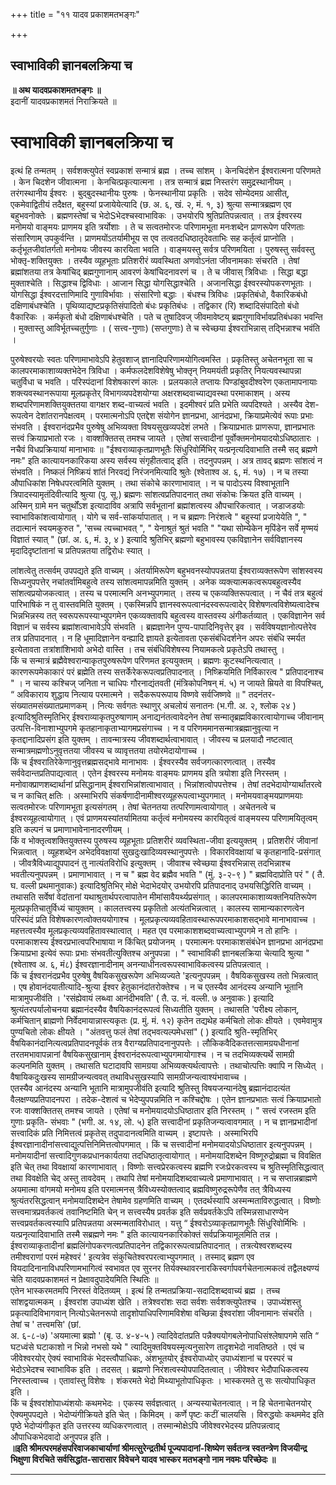 +++
title = "११ यादव प्रकाशमतभङ्गः"

+++


## स्वाभाविकी ज्ञानबलक्रिया च

**॥ अथ यादवप्रकाशमतभङ्गः ॥**  
इदानीं यादवप्रकाशमतं निराक्रियते ॥

# **स्वाभाविकी ज्ञानबलक्रिया च**

इत्थं हि तन्मतम् । सर्वशक्त्युपेतं स्वप्रकाशं सन्मात्रं ब्रह्म । तच्च सांशम् । केनचिदंशेन ईश्वरात्मना परिणमते । केन चिदशेन जीवात्मना । केनचित्प्रकृत्यात्मना । तत्र सन्मात्रं ब्रह्म निस्तरंग समुद्रस्थानीयम् ।तरंगस्थानीय ईश्वरः । बुद्बुदस्थानीयः पुरुषः । फेनस्थानीया प्रकृतिः । सदेव सोम्येदमग्र आसीत्, एकमेवाद्वितीयं तदैक्षत, बहुस्यां प्रजायेयेत्यादि (छ. अ. ६, खं. २, मं. १, ३) श्रुत्या सन्मात्रब्रह्मण एव बहुभवनोक्तेः । ब्रह्मणस्तेषां च भेदोSभेदश्चस्वाभाविकः । उभयोरपि श्रुतिप्रतिपन्नत्वात् । तत्र ईश्वरस्य मनोमयो वाङ्मयः प्राणमय इति त्रर्योशाः । ते च सत्वतमोरजः परिणामभूता मनःशब्देन प्राणरूपेण परिणताः संसारिणाम् उपकुर्वन्ति । प्राणमयोंऽतर्यामीभूय स एव तत्वतदधिष्ठातृदेवताभिः सह कर्तृत्वं प्राप्नोति । कर्तृभूतजीवांतर्गतो मनोमयः जीवस्य कारयिता भवति । वाङ्मयस्तु सर्वत्र परिणमयिता । पुरुषस्तु सर्ववस्तु भोक्तृ-शक्तियुक्तः । तस्यैव व्यूहभूताः प्रतिशरीरं व्यवस्थिता अणवोऽनंता जीवनामकाः संचरति । तेषां ब्रह्मांशतया तत्र केषांचिद् ब्रह्मगुणानाम् आवरणं केषांचिदनावरणं च । ते च जीवास् त्रिविधाः । सिद्धा बद्धा मुक्ताश्चेति । सिद्धाश्च द्विविधाः । आजान सिद्धा योगसिद्धाश्चेति । अजानसिद्धा ईश्वरस्योपकरणभूताः । योगसिद्धा ईश्वरदत्ताणिमादि गुणाविर्भावाः । संसारिणो बद्धाः । बंधश्च त्रिविधः ।प्रकृतिबंधो, वैकारिकबंधो दक्षिणाबंधश्चेति । पृथिव्याद्यष्टप्रकृतिसंपादितो बंधः प्रकृतिबंधः । तद्विकार (रि) शब्दादिसंपादितो बंधो वैकारिकः । कर्मकृतो बंधो दक्षिणाबंधश्चेति । पते च तुषादिवज् जीवमावेष्टय् ब्रह्मगुणाविर्भावप्रतिबंधका भवन्ति । मुक्तास्तु आविर्भूतच्चतुर्गुणाः । ( सत्त्व-गुणाः) (सप्तगुणाः) ते च स्वेच्छया ईश्वराभिन्नास् तद्भिन्नाश्च भवंति ।

पुरुषेश्वरयोः स्वतः परिणामाभावेऽपि हेतुवशाज् ज्ञानादिपरिणामयोगित्वमस्ति । प्रकृतिस्तु अचेतनभूता सा च कालपरमाकाशाव्यक्तभेदेन त्रिविधा । कर्मफलदेशविशेषेषु भोक्तृन् नियमयंती प्रकृतिर् नियत्यवस्थापन्ना चतुर्विधा च भवति । परिस्पंदानां विशेषकारणं कालः । प्रलयकाले तप्तायः पिण्डांबुवदीश्वरेण एकतामापनायाः शक्त्यवस्थानरूपाया मूलप्रकृतेर् विभागव्यपदेशयोग्या अक्षरशब्दवाच्याद्यवस्था परमाकाशम् । अस्य शब्दपरिणामशक्तियुक्ततया वागक्षर शब्द-वाच्यत्वं भवति । इदमीश्वरं प्रति प्रभेति व्यपदिश्यते । अस्यैव देश-रूपत्वेन देशांतरानपेक्षत्वम् । परमात्मनोऽपि एतद्देश संयोगेन ज्ञानप्रभा, आनंदप्रभा, क्रियाप्रमेत्येवं रूपाः प्रभाः संभवति । ईश्वरानंदप्रभैव पुरुषेषु अभिव्यक्ता विषयसुखव्यपदेशं लभते । क्रियाप्रभातः प्राणरूपा, ज्ञानप्रभातः सत्त्वं क्रियाप्रभातो रजः । वाक्शक्तितस् तमश्च जायते । एतेषां सत्त्वादीनां पूर्वोक्तमनोमयादयोऽधिष्ठातारः । नचैवं विधप्रक्रियायां मानाभावः ॥ "ईश्वराव्याकृतप्राणभूतैः सिंधुरिवोर्मिभिर् यत्प्रनृत्यदिवाभाति तस्मै सद् ब्रह्मणे नमः" इति कात्यायनकारिकया अस्य सर्वस्य संगृहीतत्वाद् इति । तदनुपपन्नम् । अत्र तावद् ब्रह्मणः सांशत्वं न संभवति । निष्कलं निष्क्रियं शांतं निरवद्यं निरंजनमित्यादि श्रुतेः (श्वेताश्व अ. ६, मं. १७) । न च तस्या औपाधिकांश निषेधपरत्वमिति युक्तम् । तथा संकोचे कारणाभावात् । न च पादोऽस्य विश्वाभूतानि त्रिपादस्यामृतंदिवीत्यादि श्रुत्या (पु. सू.) ब्रह्मणः सांशत्वप्रतिपादनात् तथा संकोचः क्रियत इति वाच्यम् । अस्मिन् ग्रामे मन चतुर्थोंऽश इत्यादाविव अत्रापि सर्वभूतानां ब्रह्मांशत्वस्य औपचारिकत्वात् । जडाजडयोः स्वाभाविकांशत्वायोगात् । योगे च सर्व-सांकर्यापातात् । न च ब्रह्मणः निरंशत्वे " बहुस्यां प्रजायेयेति ", " तदात्मानं स्वयमकुरुत ", 'सच्च त्यच्चाभवत् ", " येनाश्रुतं श्रुतं भवति " "यथा सोम्येकेन मृपिंडेन सर्वे मृण्मयं विज्ञातं स्यात् " (छां. अ. ६, मं. ३, ४ ) इत्यादि श्रुतिभिर् ब्रह्मणो बहुभावस्य एकविज्ञानेन सर्वविज्ञानस्य मृदादिदृष्टांतानां च प्रतिपन्नतया तद्विरोधः स्यात् ।

लांशत्वेतु तत्सर्वम् उपपद्यते इति वाच्यम् । अंतर्यामिरूपेण बहुभवनस्योपपन्नतया ईश्वराव्यक्तरूपेण सांशस्वस्य सिध्यनुपपत्तेर् नचांतर्वामिबहुत्वे तस्य सांशत्वमापन्नमिति युक्तम् । अनेक व्यक्त्यात्मकत्वरूपबहुत्वस्यैव सांशत्वप्रयोजकत्वात् । तस्य च परमात्मनि अनभ्युपगमात् । तस्य च एकव्यक्तिरूपत्वात् । न चैवं तत्र बहुत्वं पारिभाषिकं न तु वास्तवमिति युक्तम् । एकस्मिन्नपि ज्ञानस्वरूपत्वानंदस्वरूपत्वादेर् विशेषणत्वविशेष्यत्वादेश्च भिन्नभिन्नस्य तत् स्वरूपरूपस्याभ्युपगमेन एकव्यक्तावपि बहुत्वस्य वास्तवस्य अंगीकर्तव्यात् । एकविज्ञानेन सर्व विज्ञानं च सर्वस्य ब्रह्मांशत्वाभावेऽपि संभवति । ब्रह्मज्ञानेन पुण्य-पापादिनिवृत्तेर् इव । सर्वविषयज्ञानोत्पत्तेरेव तत्र प्रतिपादनात् । न हि धूमादिज्ञानेन वन्ह्यादि ज्ञायते इत्येतावता एकसंबंधिदर्शनेन अपरः संबंधि स्मर्यत इत्येतावता तत्रांशांशिभावो अभेदो वास्ति । तच संबंधिविशेषस्य नियामकत्वे प्रकृतेऽपि तथास्तु ।  
किं च सन्मात्रं ब्रह्मैवेश्वरान्याकृतपुरुषरूपेण परिणमत इत्ययुक्तम् । ब्रह्मणः कूटस्थनित्यत्वात् । कारणरूपमेकाकारं परं ब्रह्मेति तस्य सत्तर्केरेकरूपत्वप्रतिपादनात् । निष्क्रियमिति निर्विकारत्व " प्रतिपादनाश्च " । न चास्य कश्चिज् जनिता न चाधिपः गौरनाद्यंतवती (मंत्रिकोपनिषन् मं. ५) न जायते म्रियते वा विपश्चित्, “ अविकाराय शुद्धाय नित्याय परमात्मने । सदैकरूपरूपाय विष्णवे सर्वजिष्णवे ॥ " तदनंतर-संख्यातमसंख्यातप्रमाणकम् । नित्यः सर्वगतः स्थाणुर् अचलोयं सनातनः (भ.गी. अ. २, श्लोक २४ ) इत्यादिश्रुतिस्मृतिभिर् ईश्वराव्याकृतपुरुषाणाम् अनाद्यनंतत्वावेदनेन तेषां सन्मातृब्रह्मविकारत्वायोगाच्च जीवानाम् उत्पत्ति-विनाशाभ्युपगमे कृतहानाकृताभ्यागमप्रसंगाच्च । न व परिणममानसन्मात्रब्रह्मानुवृत्या न कृतद्दानादिप्रसंग इति युक्तम् । तावन्मात्रस्य जीवशब्दार्थत्वाभावात् । जीवस्य च प्रलयादौ नष्टत्वात् सन्मात्रमह्मणोऽनुवृत्ततया जीवस्य च व्यावृत्ततया तयोरमेदायोगाच्च ।  
किं च ईश्वरातिरेकेणानुवृत्तब्रह्मसद्भावे मानाभावः । ईश्वरस्यैव सर्वजगत्कारणत्वात् । तस्यैव सर्ववेदान्तप्रतिपाद्यत्वात् । एतेन ईश्वरस्य मनोमयः वाङ्मयः प्राणमय इति त्रयोशा इति निरस्तम् । मनोवाक्प्राणशब्दार्थानां प्रसिद्धानाम् ईश्वराभिन्नांशत्वाभावात् । भिन्नांशत्वोपपत्तेश्च । तेषां तदभेदायोग्यार्थांतरत्वे च न काचित् क्षतिः । अस्माभिरपि संकर्षणादीनामीश्वरव्यूहरूपत्वाभ्युपगमात् । मनोमयवाङ्मयप्राणमयाः सत्वतमोरजः परिणामभूता इत्यसंगतम् । तेषां चेतनतया तत्परिणामत्वायोगात् । अचेतनत्वे च ईश्वरव्यूहत्वायोगात् । एवं प्राणमयस्यांतर्यामितया कर्तृत्वं मनोमयस्य कारयितृत्वं वाङ्मयस्य परिणामयितृत्वम् इति कल्पनं च प्रमाणाभावेनानादरणीयम् ।  
किं व भोक्तृत्वशक्तियुक्तस्य पुरुषस्य व्यूहभूताः प्रतिशरीरं व्यवस्थिता-जीवा इत्ययुक्तम् । प्रतिशरीरं जीवानां भिन्नत्वात् । व्यूहशब्देन अभेदविवक्षायां सुखदुःखादिव्यवस्थानुपपत्तेः । विकारविवक्षायां च कृतहानादि-प्रसंगात् । जीवत्रैविध्याद्युपपादनं तु नात्यंतविरोधि इत्युक्तम् । जीवाश्च स्वेच्छया ईश्वरभिन्नास् तदभिन्नाश्च भवतीत्यनुपपन्नम् । प्रमाणाभावात् । न च " ब्रह्म वेद ब्रह्मैव भवति " (मुं. ३-२-९ ) " ब्रह्मविदाप्रोति परं " ( तै. घ. वल्ली प्रथमानुवाकः) इत्यादिश्रुतिभिर् मोक्षे भेदाभेदयोर् उभयोरपि प्रतिपादनाद् उभयसिद्धिरिति वाच्यम् । तथासति सर्वेषां वेदांतानां यथाश्रुतार्थपरत्वापातेन मीमांसावैयर्थ्यप्रसंगात् । कालपरमाकाशाव्यक्तनियतिरूपेण मूलप्रकृतिचातुर्विध्यं चायुक्तम् । कालतत्त्वस्य प्रकृतितो अत्यंतभिन्नत्वात् । कालस्य सामान्यकारणत्वेन परिस्पंदं प्रति विशेषकारणत्वोक्तययोगाश्च । मूलप्रकृत्यव्यवहितावस्थारूपपरमाकाशसद्भावे मानाभावाच्च । महत्तत्वस्यैव मूलप्रकृत्यव्यवहितावस्थात्वात् । महत एव परमाकाशशब्दवाच्यत्वाभ्युपगमे न तो हानिः । परमाकाशस्य ईश्वरप्रभात्वपरिभाषाया न किंचित् प्रयोजनम् । परमात्मनः परमाकाशसंबंधेन ज्ञानप्रभा आनंदप्रभा क्रियाप्रभा इत्येवं रूपाः प्रभाः संभवतीत्युक्तिश्च अनुपपन्ना । " स्वाभाविकी ज्ञानबलक्रिया चेत्यादि श्रुत्या " (श्वेताश्व अ. ६, मं८) ईश्वरज्ञानादीनाम् अनन्याधीनत्वरूपस्वाभाविकत्वस्य प्रतिपन्नत्वात् ।  
किं च ईश्वरानंदप्रभैव पुरुषेषु वैषयिकसुखरूपेण अभिव्यज्यते 'इत्यनुपपन्नम् । वैषयिकसुखस्य ततो भिन्नत्वात् । एष होवानंदयातीत्यादि-श्रुत्या ईश्वर हेतुकानंदांतरोक्तेश्च । न च एतस्यैव आनंदस्य अन्यानि भूतानि मात्रामुपजीवंति । 'रसंह्येवायं लब्ध्वा आनंदीभवति' ( तै. उ. नं. वल्ली. ७ अनुवाकः ) इत्यादि श्रुत्यंतरपर्यालोचनया ब्रह्मानंदस्यैव वैषयिकानंदरूपत्वं सिध्यतीति युक्तम् । तथासति 'परीक्ष्य लोकान्, कर्मचितान् ब्राह्मणो निर्वेदमायान्नास्त्यकृतः (प्र. मुं. मं. १२) कृतेन तद्यथेह कर्मचितो लोकः क्षीयते । एवमेवामुत्र पुण्यचितो लोकः क्षीयते । "अंतवत्तु फलं तेषां तद्भवत्यल्पमेधसां" ( ) इत्यादि श्रुति-स्मृतिभिर् वैषयिकानंदानित्यत्वप्रतिपादनपूर्वकं तत्र वैराग्यप्रतिपादनानुपपत्तेः । लौकिकवैदिकतत्तत्सामग्रयधीनानां तरतमभावापन्नानां वैषयिकसुखानाम् ईश्वरानंदरूपत्वाभ्युपगमायोगाश्च । न च तदभिव्यक्त्यर्थे सामग्री कल्पनमिति युक्तम् । तथासति घटादावपि सामग्रया अभिव्यक्त्यर्थत्वापत्तेः । तथाचोत्पत्तिः क्वापि न सिध्येत् । वैषायिकदुःखस्य सामग्रीजन्यत्ववत् तथाविधसुखस्यापि सामग्रीजन्यत्वाश्यंभावाच्च ।  
एतस्यैव आनंदस्य अन्यानि भूतानि मात्रामुपजीवंति इत्यादि श्रुतिस्तु विषयजन्यानंदेषु ब्रह्मानंदादत्यंत वैलक्षण्यप्रतिपादनपरा । तदेक-देशत्वं च भेदेप्युपपन्नमिति न कश्चिद्दोषः । एतेन ज्ञानप्रभातः सत्वं क्रियाप्रभातो रजः वाक्शक्तितस् तमश्च जायते । एतेषां च मनोमयादयोऽधिष्ठातार इति निरस्तम् । " सत्त्वं रजस्तम इति गुणाः प्रकृति- संभवाः " (भगी. अ. १४, लो. ५) इति सत्त्वादीनां प्रकृतिजन्यत्वावगमात् । न च ज्ञानप्रभादीनां सत्त्वादिकं प्रति निमित्तत्वं प्रकृतेस् तदुपादानत्वमिति वाच्यम् । इष्टापत्तेः । अस्माभिरपि ईश्वरज्ञानादीनांसत्त्वाद्युत्पत्तिनिमित्तत्वोपगमात् । किं च सत्त्वादीनां मनोमयादयोऽधिष्ठातार इत्यनुपपन्नम् । मनोमयादीनां सत्त्वादिगुणकप्रधानकार्यतया तदधिष्ठातृत्वायोगात् । मनोमयादिशब्देन विष्णूरुद्रोब्रह्मा च विवक्षित इति चेत् तथा विवक्षायां कारणाभावात् । विष्णोः सत्त्वप्रेरकत्वस्य ब्रह्मणि रजःप्रेरकत्वस्य च श्रुतिस्मृतिसिद्धत्वात् तथा विवक्षेति चेद् अस्तु तावदेवम् । तथापि तेषां मनोमयादिशब्दवाच्यत्वे प्रमाणाभावात् । न च सप्तान्नब्राह्मणे अयमात्मा वांगमयो मनोमय इति परमात्मनस् त्रैविध्यस्योक्तत्वाद् ब्रह्मविष्णुरुद्ररूपेणैव तत् त्रैविध्यस्य श्रुत्यंतरसिद्धत्वान् मनोमयादिशब्देन तेषामेव ग्रहणमिति वाच्यम् । एतदर्थस्यापि अस्मन्मताविरुद्धत्वात् । विष्णोः सत्त्वमात्रप्रवर्तकत्वं तवानिष्टमिति चेन् न सत्त्वस्यैष प्रवर्तक इति सर्वप्रवर्तकेऽपि तस्मिन्नसाधारण्येन सत्त्वप्रवर्तकत्वस्यापि प्रतिपन्नतया अस्मन्मताविरोधात् । यत्तु “ ईश्वरोऽव्याकृतप्राणभूतैः सिंधुरिवोर्मिभिः । यत्प्रनृत्यादिवाभाति तस्मै सब्रह्मणे नमः " इति कात्यायनकारिकोक्तं सर्वप्रक्रियामूलमिति तन्न । ईश्वराव्याकृतादीनां ब्रह्मलिंगोपकरणत्वप्रतिपादनेन तद्विकाररूपत्वाप्रतिपादनात् । तत्रत्येश्वरशब्दस्य तमीश्वराणां परमं महेश्वरं ' इत्यत्रेव संकुचितेश्वरपरत्वाभ्युपगमात् । तस्माद् ब्रह्मण एव वियदादिनानाविधपरिणामभागित्वं स्वभावत एव सुरनर तिर्यक्स्थावरनारकिस्वर्गापवर्गचेतनात्मकत्वं तद्वैलक्ष्यण्यं चेति यादवप्रकाशमतं न प्रेक्षावदुपादेयमिति स्थितिः ॥  
एतेन भास्करमतमपि निरस्तं वेदितव्यम् । इत्थं हि तन्मतप्रक्रिया-सदादिशब्दवाच्यं ब्रह्म । तच्च सांशद्वयात्मकम् । ईश्वरांश उपाध्यंश खेति । तत्रेश्वरांशः सदा सर्वशः सर्वशक्त्युपेतश्च । उपाध्यंशस्तु प्रकृत्यादिविभागवान् नित्योऽचेतनरूपो तादृशोपाधिपरिणामविशेषा वच्छिन्ना ईश्वरांशा जीवनामानः संचरंति । तेषां च ' तत्त्वमसि' (छां.  
अ. ६-८-७) 'अयमात्मा ब्रह्मो ' (बृ. उ. ४-४-५ ) त्यादिवेदांतप्रति पन्नैक्ययोगबलेनोपाधिसंश्लेषापगमे सति “ घटध्वंसे घटाकाशो न भिन्नो नभसो यथे " त्यादिमुक्तविषयस्मृत्यनुसारेण तादृशभेदो नावतिष्ठते । एवं च जीवेश्वरयोर् ऐक्यं स्वाभाविकं भेदस्त्वौपाधिकः, अंशभूतयोर् ईश्वरोपाध्योर् उपाध्यंशानां च परस्परं च भेदोऽभेदश्च स्वाभाविक इति । तदसत् । ब्रह्मणो निरंशत्वस्योपपादितत्वात् । जीवेश्वर भेदौपाधिकत्वस्य निरस्तत्वाच्च । एतावांस्तु विशेषः । शंकरमते भेदो मिथ्याभूतोपाधिकृतः । भास्करमते तु सः सत्योपाधिकृत इति ।  
किं च ईश्वरांशोपाध्यंशयोः कथमभेदः । एकस्य सर्वज्ञत्वात् । अन्यस्याचेतनत्वात् । न हि चेतनाचेतनयोर् ऐक्यमुपपद्यते । भेदोप्यंगीक्रियते इति चेत् । किमिदम् । कर्णे पृष्टः कटीं चालयसि । विरुद्धयोः कथममेद इति पृष्ठे भेदोप्यंगीकृत इति उत्तरस्य व्यधिकरणत्वात् । तस्मान्मोक्षेऽपि जीवेश्वरभेदस्य प्रतिपन्नत्वाद् औपाधिकभेदवादो अनुपपन्न इति ।  
**॥इति श्रीमत्परमहंसपरिवाजकाचार्याणां श्रीमत्सुरेन्द्रतीर्थ पूज्यपादानां-शिष्येण सर्वतन्त्र स्वतन्त्रेण विजयीन्द्र भिक्षुणा विरचिते सर्वसिद्धांत-सारासार विवेचने यादव भास्कर मतभङ्गो नाम नवमः परिच्छेदः ॥**

****

